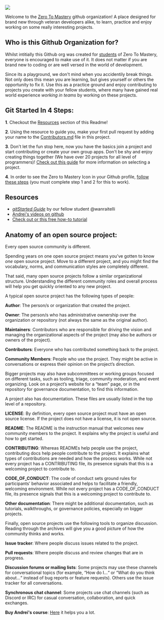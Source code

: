 ![](https://images.ctfassets.net/aq13lwl6616q/7CldUkAgaPYPOPxVqfpdDE/2465926718791a38ae9b50deed49ca24/ZTM_Opensource-Projects.png)
 
 
Welcome to the [Zero To Mastery](https://zerotomastery.io) github organization! A place designed for brand new through veteran developers alike, to learn, practice and enjoy working on some really interesting projects. 

## Who is this Github Organization for?
Whilst intitially this Github org was created for [students](https://zerotomastery.io/students) of Zero To Mastery, everyone is encouraged to make use of it. It does not matter if you are brand new to coding or are well versed in the world of development. 

Since its a playground, we don't mind when you accidentily break things. Not only does this mean you are learning, but gives yourself or others the opportunity to fix it. Use this as a practice ground and enjoy contributing to projects you create with your fellow students, where many have gained real world experience *working in teams* by working on these projects.



## Git Started In 4 Steps:

**1**. Checkout the [Resources](#resources) section of this Readme!

**2**. Using the resource to guide you, make your first pull request by adding your name to the [Contributors.md](/contributors.md) file in this project. 

**3**. Don't let the fun stop here, now you have the basics  join a project and start contributing or create your own group apps. Don't be shy and enjoy creating things together (We have over 20 projects for all level of programmers)! [Check out this guide](https://github.com/zero-to-mastery/start-here-guidelines/blob/master/Get%20Started.md) for more information on selecting a project. 

**4**. In order to see the Zero to Mastery Icon in your Github profile, [follow these steps](https://help.github.com/articles/publicizing-or-hiding-organization-membership/) (you must complete step 1 and 2 for this to work).


## Resources
- [*gitStarted Guide*](https://github.com/zero-to-mastery/start-here-guidelines/blob/855a00243db60c71905f6e3afd95ebf2cf7459a0/gitstartedguideoptimized.pdf) by our fellow student @wanraitelli
- [Andrei's videos on github](https://www.udemy.com/the-complete-web-developer-in-2018/learn/v4/t/lecture/8725782/)
- [Check out  or this free how-to tutorial](http://makeapullrequest.com/)



## Anatomy of an open source project:
Every open source community is different.

Spending years on one open source project means you’ve gotten to know _one_ open source project. Move to a different project, and you might find the vocabulary, norms, and communication styles are completely different.

That said, many open source projects follow a similar organizational structure. Understanding the different community roles and overall process will help you get quickly oriented to any new project.

A typical open source project has the following types of people:

**Author**: The person/s or organization that created the project.

**Owner**: The person/s who has administrative ownership over the organization or repository (not always the same as the original author).

**Maintainers**: Contributors who are responsible for driving the vision and managing the organizational aspects of the project (may also be authors or owners of the project).

**Contributors**: Everyone who has contributed something back to the project.

**Community Members**: People who use the project. They might be active in conversations or express their opinion on the project’s direction.

Bigger projects may also have subcommittees or working groups focused on different tasks, such as tooling, triage, community moderation, and event organizing. Look on a project’s website for a “team” page, or in the repository for governance documentation, to find this information.

A project also has documentation. These files are usually listed in the top level of a repository.

**LICENSE**: By definition, every open source project must have an open source license. If the project does not have a license, it is not open source.

**README**: The README is the instruction manual that welcomes new community members to the project. It explains why the project is useful and how to get started.

**CONTRIBUTING**: Whereas READMEs help people use the project, contributing docs help people contribute to the project. It explains what types of contributions are needed and how the process works. While not every project has a CONTRIBUTING file, its presence signals that this is a welcoming project to contribute to.

**CODE_OF_CONDUCT**: The code of conduct sets ground rules for participants’ behavior associated and helps to facilitate a friendly, welcoming environment. While not every project has a CODE_OF_CONDUCT file, its presence signals that this is a welcoming project to contribute to.

**Other documentation**: There might be additional documentation, such as tutorials, walkthroughs, or governance policies, especially on bigger projects.

Finally, open source projects use the following tools to organize discussion. Reading through the archives will give you a good picture of how the community thinks and works.

**Issue tracker**: Where people discuss issues related to the project.

**Pull requests**: Where people discuss and review changes that are in progress.

**Discussion forums or mailing lists**: Some projects may use these channels for conversational topics (for example, “How do I…“ or “What do you think about…“ instead of bug reports or feature requests). Others use the issue tracker for all conversations.

**Synchronous chat channel**: Some projects use chat channels (such as Discord or IRC) for casual conversation, collaboration, and quick exchanges.    

**Buy Andrei's course**: [Here](https://www.udemy.com/course/the-complete-web-developer-zero-to-mastery/) it helps you a lot.
